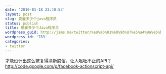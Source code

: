 ```yaml
---
date: '2010-01-18 23:40:53'
layout: post
slug: 要雇多少个java程序员
status: publish
title: 要雇多少个Java程序员
wordpress_guid: http://jsms.me/twitter/%e8%a6%81%e9%9b%87%e5%a4%9a%e5%b0%91%e4%b8%aajava%e7%a8%8b%e5%ba%8f%e5%91%98
wordpress_id: '783'
categories:
- twitter
---
```


才能设计出这么繁复得清新脱俗，让人呕吐不止的API？
http://code.google.com/p/facebook-actionscript-api/
